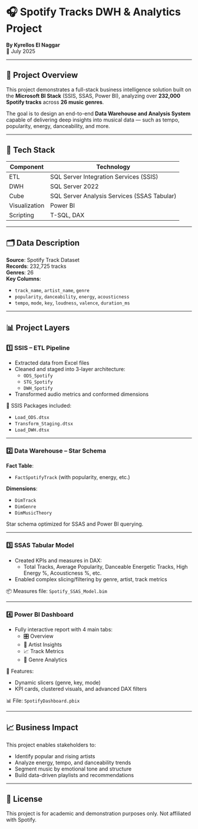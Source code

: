 # 🎧 Spotify Tracks DWH & Analytics Project

**By Kyrellos El Naggar**  
📅 July 2025

---

## 📌 Project Overview

This project demonstrates a full-stack business intelligence solution built on the **Microsoft BI Stack** (SSIS, SSAS, Power BI), analyzing over **232,000 Spotify tracks** across **26 music genres**.

The goal is to design an end-to-end **Data Warehouse and Analysis System** capable of delivering deep insights into musical data — such as tempo, popularity, energy, danceability, and more.

---

## 🚀 Tech Stack

| Component | Technology |
|----------|-------------|
| ETL      | SQL Server Integration Services (SSIS) |
| DWH      | SQL Server 2022 |
| Cube     | SQL Server Analysis Services (SSAS Tabular) |
| Visualization | Power BI |
| Scripting | T-SQL, DAX |

---

## 🗂️ Data Description

**Source**: Spotify Track Dataset  
**Records**: 232,725 tracks  
**Genres**: 26  
**Key Columns**:
- `track_name`, `artist_name`, `genre`
- `popularity`, `danceability`, `energy`, `acousticness`
- `tempo`, `mode`, `key`, `loudness`, `valence`, `duration_ms`

---

## 📊 Project Layers

### 1️⃣ SSIS – ETL Pipeline

- Extracted data from Excel files
- Cleaned and staged into 3-layer architecture:
  - `ODS_Spotify`
  - `STG_Spotify`
  - `DWH_Spotify`
- Transformed audio metrics and conformed dimensions

🔧 SSIS Packages included:
- `Load_ODS.dtsx`
- `Transform_Staging.dtsx`
- `Load_DWH.dtsx`

---

### 2️⃣ Data Warehouse – Star Schema

**Fact Table**:
- `FactSpotifyTrack` (with popularity, energy, etc.)

**Dimensions**:
- `DimTrack`
- `DimGenre`
- `DimMusicTheory`

Star schema optimized for SSAS and Power BI querying.

---

### 3️⃣ SSAS Tabular Model

- Created KPIs and measures in DAX:
  - Total Tracks, Average Popularity, Danceable Energetic Tracks, High Energy %, Acousticness %, etc.
- Enabled complex slicing/filtering by genre, artist, track metrics

📦 Measures file: `Spotify_SSAS_Model.bim`

---

### 4️⃣ Power BI Dashboard

- Fully interactive report with 4 main tabs:
  - 🎛️ Overview
  - 🎤 Artist Insights
  - 📈 Track Metrics
  - 🎼 Genre Analytics

🎨 Features:
- Dynamic slicers (genre, key, mode)
- KPI cards, clustered visuals, and advanced DAX filters

📊 File: `SpotifyDashboard.pbix`

---

## 📈 Business Impact

This project enables stakeholders to:
- Identify popular and rising artists
- Analyze energy, tempo, and danceability trends
- Segment music by emotional tone and structure
- Build data-driven playlists and recommendations


---

## 📜 License

This project is for academic and demonstration purposes only. Not affiliated with Spotify.


